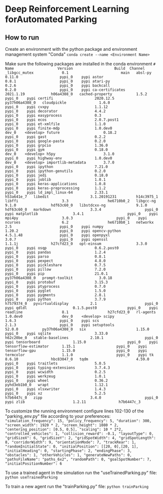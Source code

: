 # Deep Reinforcement Learning forAutomated Parking

## How to run

Create an environment with the python package and environment management system "Conda"
`conda create --name <Environment Name>`

Make sure the following packages are installed in the conda environment
`# Name                    Version                   Build  Channel
_libgcc_mutex             0.1                        main  
absl-py                   0.11.0                   pypi_0    pypi
astor                     0.8.1                    pypi_0    pypi
atari-py                  0.2.6                    pypi_0    pypi
backcall                  0.2.0                    pypi_0    pypi
ca-certificates           2021.1.19            h06a4308_0  
cached-property           1.5.2                    pypi_0    pypi
certifi                   2020.12.5        py37h06a4308_0  
cloudpickle               1.6.0                    pypi_0    pypi
cvxpy                     1.1.12                   pypi_0    pypi
decorator                 4.4.2                    pypi_0    pypi
easyprocess               0.3                      pypi_0    pypi
ecos                      2.0.7.post1              pypi_0    pypi
et-xmlfile                1.1.0                    pypi_0    pypi
finite-mdp                1.0.dev0                  dev_0    <develop>
future                    0.18.2                   pypi_0    pypi
gast                      0.2.2                    pypi_0    pypi
google-pasta              0.2.0                    pypi_0    pypi
grpcio                    1.36.0                   pypi_0    pypi
gym                       0.18.0                    dev_0    <develop>
h5py                      3.1.0                    pypi_0    pypi
highway-env               1.0.dev0                  dev_0    <develop>
importlib-metadata        3.7.0                    pypi_0    pypi
ipython                   7.21.0                   pypi_0    pypi
ipython-genutils          0.2.0                    pypi_0    pypi
jedi                      0.18.0                   pypi_0    pypi
joblib                    1.0.1                    pypi_0    pypi
keras-applications        1.0.8                    pypi_0    pypi
keras-preprocessing       1.1.2                    pypi_0    pypi
ld_impl_linux-64          2.33.1               h53a641e_7  
libedit                   3.1.20191231         h14c3975_1  
libffi                    3.3                  he6710b0_2  
libgcc-ng                 9.1.0                hdf63c60_0  
libstdcxx-ng              9.1.0                hdf63c60_0  
markdown                  3.3.4                    pypi_0    pypi
matplotlib                3.4.1                    pypi_0    pypi
mpi4py                    3.0.3                    pypi_0    pypi
ncurses                   6.2                  he6710b0_1  
networkx                  2.5                      pypi_0    pypi
numpy                     1.20.2                   pypi_0    pypi
opencv-python             4.5.1.48                 pypi_0    pypi
openpyxl                  3.0.7                    pypi_0    pypi
openssl                   1.1.1j               h27cfd23_0  
opt-einsum                3.3.0                    pypi_0    pypi
osqp                      0.6.2.post0              pypi_0    pypi
pandas                    1.2.4                    pypi_0    pypi
parso                     0.8.1                    pypi_0    pypi
pexpect                   4.8.0                    pypi_0    pypi
pickleshare               0.7.5                    pypi_0    pypi
pillow                    7.2.0                    pypi_0    pypi
pip                       21.0.1           py37h06a4308_0  
prompt-toolkit            3.0.18                   pypi_0    pypi
protobuf                  3.15.3                   pypi_0    pypi
ptyprocess                0.7.0                    pypi_0    pypi
pyglet                    1.5.0                    pypi_0    pypi
pygments                  2.8.1                    pypi_0    pypi
python                    3.7.9                h7579374_0  
pyvirtualdisplay          2.1                      pypi_0    pypi
qdldl                     0.1.5.post0              pypi_0    pypi
readline                  8.1                  h27cfd23_0  
rl-agents                 1.0.dev0                  dev_0    <develop>
scipy                     1.6.3                    pypi_0    pypi
scs                       2.1.3                    pypi_0    pypi
setuptools                52.0.0           py37h06a4308_0  
six                       1.15.0                   pypi_0    pypi
sqlite                    3.33.0               h62c20be_0  
stable-baselines          2.10.1                   pypi_0    pypi
tensorboard               1.15.0                   pypi_0    pypi
tensorflow-estimator      1.15.1                   pypi_0    pypi
tensorflow-gpu            1.15.0                   pypi_0    pypi
termcolor                 1.1.0                    pypi_0    pypi
tk                        8.6.10               hbc83047_0  
tqdm                      4.59.0                   pypi_0    pypi
traitlets                 5.0.5                    pypi_0    pypi
typing-extensions         3.7.4.3                  pypi_0    pypi
wcwidth                   0.2.5                    pypi_0    pypi
werkzeug                  1.0.1                    pypi_0    pypi
wheel                     0.36.2             pyhd3eb1b0_0  
wrapt                     1.12.1                   pypi_0    pypi
xlsxwriter                1.4.3                    pypi_0    pypi
xz                        5.2.5                h7b6447c_0  
zipp                      3.4.0                    pypi_0    pypi
zlib                      1.2.11               h7b6447c_3  `

To customize the running environment configure lines 102-130 of the "parking_env.py" file according to your preferences:
            `"simulation_frequency": 15,
            "policy_frequency": 5,
            "duration": 300,
            "screen_width": 1920 * 2,
            "screen_height": 1080 * 2,
            "centering_position": [0.5, 0.5],
            "scaling": 10 * 2*2,
            "controlled_vehicles": 1,
            "collision_reward": -0.1,
            "layoutType": 0,
            "gridSizeX": 6,
            "gridSizeY": 2,
            "gridSpotWidth": 4,
            "gridSpotLength": 8,
            "corridorWidth": 9,
            "orientationMode": 7,
            "trackRear": 1,
            "randomInitialState": 0,
            "initialPosition": [[20, 0],[20, 1],
            "initialHeading": 0,
            "startingPhase": 2,
            "endingPhase": 3,
            "obstacles": 1,
            "otherVehicles": 1,
            "generateNewPaths": 0,
            "pathsFileName": "paths_6x2",
            "randomPath": 0,
            "goalSpotNumber": 7,
            "initialPositionNumber": 6`
            
To use a trained agent in the simulation run the "useTrainedParking.py" file:
`python useTrainedParking`

To train a new agent run the "trainParking.py" file:
`python trainParking`
